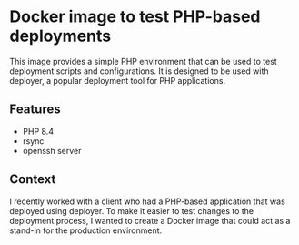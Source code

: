 # Docker image to test PHP-based deployments

This image provides a simple PHP environment that can be used to test deployment scripts and configurations. It is designed to be used with deployer, a popular deployment tool for PHP applications.

## Features

- PHP 8.4
- rsync
- openssh server

## Context

I recently worked with a client who had a PHP-based application that was deployed using deployer. To make it easier to test changes to the deployment process, I wanted to create a Docker image that could act as a stand-in for the production environment.
